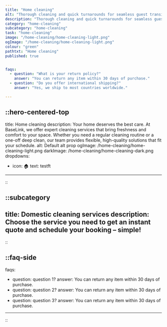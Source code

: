 ```yaml
---
title: "Home cleaning"
alt: "Thorough cleaning and quick turnarounds for seamless guest transitions"
description: "Thorough cleaning and quick turnarounds for seamless guest transitions"
category: "home-cleaning"
subcategory: "home-cleaning"
task: "home-cleaning"
image: "/home-cleaning/home-cleaning-light.png"
ogImage: "/home-cleaning/home-cleaning-light.png"
colour: "green"
pathtxt: "Home cleaning"
published: true


faqs:
  - question: "What is your return policy?"
    answer: "You can return any item within 30 days of purchase."
  - question: "Do you offer international shipping?"
    answer: "Yes, we ship to most countries worldwide."

---
```


::hero-centered-top
---
title: Home cleaning
description: Your home deserves the best care. At BaseLink, we offer expert cleaning services that bring freshness and comfort to your space. Whether you need a regular cleaning routine or a one-off deep clean, our team provides flexible, high-quality solutions that fit your schedule.
alt: Default alt prop
ogImage: /home-cleaning/home-cleaning-light.png
darkImage: /home-cleaning/home-cleaning-dark.png
dropdowns:
  - icon: 🏠
    text: testft
---
::

::subcategory
---
title: Domestic cleaning services
description: Choose the service you need to get an instant quote and schedule your booking – simple!
---
::

::faq-side
---
faqs:
- question: question 1?
  answer: You can return any item within 30 days of purchase.
- question: question 2?
  answer: You can return any item within 30 days of purchase.
- question: question 3?
  answer: You can return any item within 30 days of purchase.
---
::
